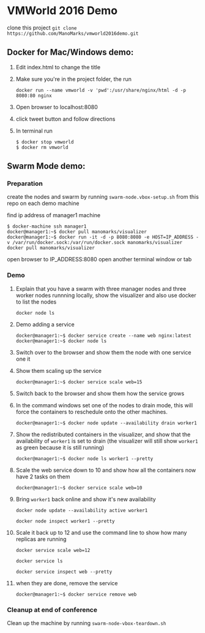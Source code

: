 # VMWorld 2016 Demo
clone this project
`git clone https://github.com/ManoMarks/vmworld2016demo.git`

## Docker for Mac/Windows demo:
1. Edit index.html to change the title

2. Make sure you're in the project folder, the run

   `docker run --name vmworld -v 'pwd':/usr/share/nginx/html -d -p 8080:80 nginx`

3. Open browser to localhost:8080

4. click tweet button and follow directions

5. In terminal run 

    ```
    $ docker stop vmworld
    $ docker rm vmworld
    ``` 

## Swarm Mode demo:
### Preparation
create the nodes and swarm by running `swarm-node.vbox-setup.sh` from this repo on each demo machine

find ip address of manager1 machine

```
$ docker-machine ssh manager1
docker@manager1:~$ docker pull manomarks/visualizer
docker@manager1:~$ docker run -it -d -p 8080:8080 -e HOST=IP_ADDRESS -v /var/run/docker.sock:/var/run/docker.sock manomarks/visualizer docker pull manomarks/visualizer
```

open browser to IP_ADDRESS:8080
open another terminal window or tab

### Demo
1. Explain that you have a swarm with three manager nodes and three worker nodes runnning locally, show the visualizer and also use docker to list the nodes

	`docker node ls`

2. Demo adding a service

	```
	docker@manager1:~$ docker service create --name web nginx:latest
	docker@manager1:~$ docker node ls
	```

3. Switch over to the browser and show them the node with one service one it

4. Show them scaling up the service

	`docker@manager1:~$ docker service scale web=15`

5. Switch back to the browser and show them how the service grows

6. In the command windows set one of the nodes to drain mode, this will force the containers to reschedule onto the other machines. 

	`docker@manager1:~$ docker node update --availability drain worker1`
	
7. Show the redistributed containers in the visualizer, and show that the availability of `worker1` is set to drain (the visualizer will still show `worker1` as green because it is still running)

	`docker@manager1:~$ docker node ls worker1 --pretty` 
	
8. Scale the web service down to 10 and show how all the containers now have 2 tasks on them

	`docker@manager1:~$ docker service scale web=10`
	
9. Bring `worker1` back online and show it's new availability

	`docker node update --availability active worker1`
	
	`docker node inspect worker1 --pretty`
	
10. Scale it back up to 12 and use the command line to show how many replicas are running

	`docker service scale web=12`
	
	`docker service ls`
	
	`docker service inspect web --pretty`

11. when they are done, remove the service

	`docker@manager1:~$ docker service remove web`

### Cleanup at end of conference
Clean up the machine by running `swarm-node-vbox-teardown.sh`  

